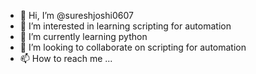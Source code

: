 - 👋 Hi, I’m @sureshjoshi0607
- 👀 I’m interested in learning scripting for automation
- 🌱 I’m currently learning python
- 💞️ I’m looking to collaborate on scripting for automation
- 📫 How to reach me ...

<!---
sureshjoshi0607/sureshjoshi0607 is a ✨ special ✨ repository because its `README.md` (this file) appears on your GitHub profile.
You can click the Preview link to take a look at your changes.
--->
